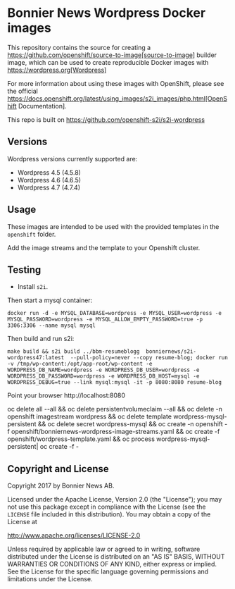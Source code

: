 # Bonnier News Wordpress Docker images

This repository contains the source for creating a
https://github.com/openshift/source-to-image[source-to-image] builder image,
which can be used to create reproducible Docker images with https://wordpress.org[Wordpress]

For more information about using these images with OpenShift, please see
the official
https://docs.openshift.org/latest/using_images/s2i_images/php.html[OpenShift
Documentation].

This repo is built on https://github.com/openshift-s2i/s2i-wordpress

## Versions

Wordpress versions currently supported are:

* Wordpress 4.5 (4.5.8)
* Wordpress 4.6 (4.6.5)
* Wordpress 4.7 (4.7.4)


## Usage

These images are intended to be used with the provided templates in the `openshift` folder.

Add the image streams and the template to your Openshift cluster.

## Testing

* Install `s2i`.

Then start a mysql container:

`docker run -d -e MYSQL_DATABASE=wordpress -e MYSQL_USER=wordpress -e MYSQL_PASSWORD=wordpress -e MYSQL_ALLOW_EMPTY_PASSWORD=true -p 3306:3306 --name mysql mysql`


Then build and run s2i:

`make build && s2i build ../bbm-resumeblogg  bonniernews/s2i-wordpress47:latest  --pull-policy=never --copy resume-blog; docker run -v /tmp/wp-content:/opt/app-root/wp-content -e WORDPRESS_DB_NAME=wordpress -e WORDPRESS_DB_USER=wordpress -e WORDPRESS_DB_PASSWORD=wordpress -e WORDPRESS_DB_HOST=mysql -e WORDPRESS_DEBUG=true --link mysql:mysql -it -p 8080:8080 resume-blog`

Point your browser http://localhost:8080



oc delete all --all && oc delete persistentvolumeclaim --all && oc delete -n openshift imagestream wordpress && oc delete template wordpress-mysql-persistent && oc delete secret wordpress-mysql && oc create -n openshift -f openshift/bonniernews-wordpress-image-streams.yaml && oc create -f openshift/wordpress-template.yaml && oc process wordpress-mysql-persistent| oc create -f -



## Copyright and License

Copyright 2017 by Bonnier News AB.

Licensed under the Apache License, Version 2.0 (the "License"); you may not
use this package except in compliance with the License (see the `LICENSE` file
included in this distribution). You may obtain a copy of the License at

   http://www.apache.org/licenses/LICENSE-2.0

Unless required by applicable law or agreed to in writing, software
distributed under the License is distributed on an "AS IS" BASIS, WITHOUT
WARRANTIES OR CONDITIONS OF ANY KIND, either express or implied. See the
License for the specific language governing permissions and limitations under
the License.
